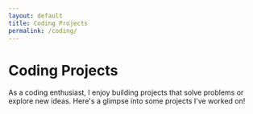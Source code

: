 ```yaml
---
layout: default
title: Coding Projects
permalink: /coding/
---
```

# Coding Projects
As a coding enthusiast, I enjoy building projects that solve problems or explore new ideas. Here's a glimpse into some projects I've worked on!
